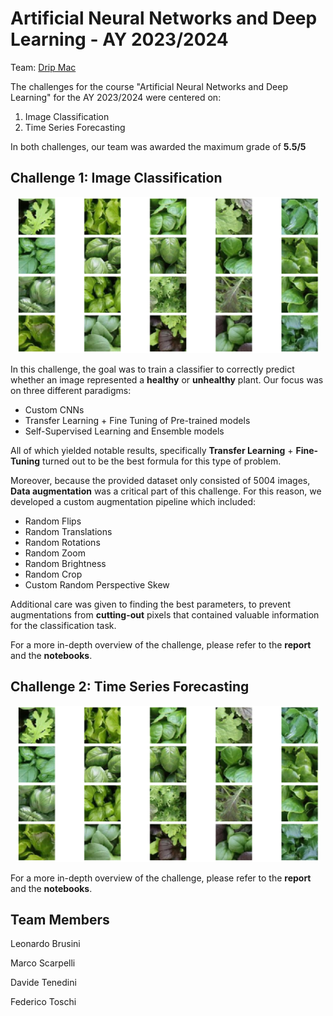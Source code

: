 # Artificial Neural Networks and Deep Learning - AY 2023/2024

 Team: [Drip Mac](http://chrome.ws.dei.polimi.it/images/thumb/d/d8/ThePoint.jpg/350px-ThePoint.jpg)

 The challenges for the course "Artificial Neural Networks and Deep Learning" for the AY 2023/2024 were centered on:
 1. Image Classification
 2. Time Series Forecasting

 In both challenges, our team was awarded the maximum grade of **5.5/5**

## Challenge 1: Image Classification
<p align="center">
	<img src="images/plants.png" height="250" />
</p>

In this challenge, the goal was to train a classifier to correctly predict whether an image represented a **healthy** or **unhealthy** plant.
Our focus was on three different paradigms:
- Custom CNNs
- Transfer Learning + Fine Tuning of Pre-trained models
- Self-Supervised Learning and Ensemble models

All of which yielded notable results, specifically **Transfer Learning** + **Fine-Tuning** turned out to be the best formula for this type of problem.

Moreover, because the provided dataset only consisted of 5004 images, **Data augmentation** was a critical part of this challenge. For this reason, we developed a custom augmentation pipeline which included:
 - Random Flips
 - Random Translations
 - Random Rotations
 - Random Zoom
 - Random Brightness
 - Random Crop
 - Custom Random Perspective Skew

 Additional care was given to finding the best parameters, to prevent augmentations from **cutting-out** pixels that contained valuable information for the classification task.

 For a more in-depth overview of the challenge, please refer to the **report** and the **notebooks**.

 ## Challenge 2: Time Series Forecasting
<p align="center">
	<img src="images/plants.png" height="250" />
</p>

 For a more in-depth overview of the challenge, please refer to the **report** and the **notebooks**.

 ## Team Members
 Leonardo Brusini
 <p>
 Marco Scarpelli
<p>
 Davide Tenedini
<p>
 Federico Toschi
